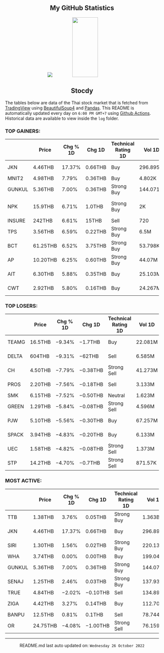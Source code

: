 <div align="center">

## My GitHub Statistics
<img src="https://github-readme-streak-stats.herokuapp.com/?user=nopnopwei&theme=black-ice&hide_border=true&stroke=0000&background=0D1117&ring=FFE573&fire=FF8623&currStreakLabel=FF8623" />
<img width="41%" height="195px" src="https://github-readme-stats.vercel.app/api/top-langs/?username=nopnopwei&layout=compact&hide_border=true&title_color=FEE473&text_color=FFFFFF&bg_color=0d1117" />
    
## Stocdy
<div align="left">

The tables below are data of the Thai stock market that is fetched from [TradingView](https://www.tradingview.com/markets/stocks-thailand/market-movers-all-stocks/) using [BeautifulSoup4](https://www.crummy.com/software/BeautifulSoup/bs4/doc/) and [Pandas](https://pandas.pydata.org). This README is automatically updated every day on `6:00 PM GMT+7` using [Github Actions](https://www.tradingview.com/markets/stocks-thailand/market-movers-all-stocks/). Historical data are available to view inside the `log` folder.
### TOP GAINERS:
|        | Price    | Chg % 1D   | Chg 1D   | Technical Rating 1D   | Vol 1D   | Volume * Price 1D   | Market cap   | P/E (TTM)   | EPS (TTM)   | Sector                | Sector Chg % 1D   |
|--------|----------|------------|----------|-----------------------|----------|---------------------|--------------|-------------|-------------|-----------------------|-------------------|
| JKN    | 4.46THB  | 17.37%     | 0.66THB  | Buy                   | 296.895M | 1.324B              | 2.447BTHB    | 27.74       | 0.18THB     | Consumer Services     | +1.98%            |
| MNIT2  | 4.98THB  | 7.79%      | 0.36THB  | Buy                   | 4.802K   | 23.914K             | 464.171MTHB  | 31.28       | 0.15THB     | Finance               | +0.38%            |
| GUNKUL | 5.36THB  | 7.00%      | 0.36THB  | Strong Buy            | 144.071M | 770.779M            | 44.413BTHB   | 18.67       | 0.27THB     | Utilities             | +0.92%            |
| NPK    | 15.9THB  | 6.71%      | 1.0THB   | Strong Buy            | 2K       | 31.8K               | 149MTHB      | —           | −3.67THB    | Consumer Non-Durables | −0.29%            |
| INSURE | 242THB   | 6.61%      | 15THB    | Sell                  | 720      | 174.24K             | 2.27BTHB     | 3.13        | 72.53THB    | Finance               | +0.38%            |
| TPS    | 3.56THB  | 6.59%      | 0.22THB  | Strong Buy            | 6.5M     | 23.139M             | 1.122BTHB    | 21.47       | 0.16THB     | Distribution Services | −0.38%            |
| BCT    | 61.25THB | 6.52%      | 3.75THB  | Strong Buy            | 53.798K  | 3.295M              | 17.25BTHB    | 3.36        | 17.12THB    | Process Industries    | −0.54%            |
| AP     | 10.20THB | 6.25%      | 0.60THB  | Strong Buy            | 44.07M   | 449.519M            | 30.201BTHB   | 5.67        | 1.69THB     | Consumer Durables     | +1.42%            |
| AIT    | 6.30THB  | 5.88%      | 0.35THB  | Buy                   | 25.103M  | 158.149M            | 6.138BTHB    | 16.81       | 0.42THB     | Technology Services   | +0.20%            |
| CWT    | 2.92THB  | 5.80%      | 0.16THB  | Buy                   | 24.267M  | 70.86M              | 1.739BTHB    | 7.25        | 0.38THB     | Process Industries    | −0.54%            |
### TOP LOSERS:
|       | Price   | Chg % 1D   | Chg 1D   | Technical Rating 1D   | Vol 1D   | Volume * Price 1D   | Market cap   | P/E (TTM)   | EPS (TTM)   | Sector                 | Sector Chg % 1D   |
|-------|---------|------------|----------|-----------------------|----------|---------------------|--------------|-------------|-------------|------------------------|-------------------|
| TEAMG | 16.5THB | −9.34%     | −1.7THB  | Buy                   | 22.081M  | 364.338M            | 12.376BTHB   | 129.45      | 0.14THB     | Commercial Services    | −0.91%            |
| DELTA | 604THB  | −9.31%     | −62THB   | Sell                  | 6.585M   | 3.978B              | 830.756BTHB  | 62.70       | 10.62THB    | Electronic Technology  | −6.43%            |
| CH    | 4.50THB | −7.79%     | −0.38THB | Strong Sell           | 41.273M  | 185.727M            | 3.904BTHB    | —           | —           | Consumer Non-Durables  | −0.29%            |
| PROS  | 2.20THB | −7.56%     | −0.18THB | Sell                  | 3.133M   | 6.892M              | 1.285BTHB    | —           | −0.19THB    | Industrial Services    | +1.22%            |
| SMK   | 6.15THB | −7.52%     | −0.50THB | Neutral               | 1.623M   | 9.981M              | 1.33BTHB     | —           | −185.62THB  | Finance                | +0.38%            |
| GREEN | 1.29THB | −5.84%     | −0.08THB | Strong Sell           | 4.596M   | 5.928M              | 1.121BTHB    | —           | −0.03THB    | Utilities              | +0.92%            |
| PJW   | 5.10THB | −5.56%     | −0.30THB | Buy                   | 67.257M  | 343.009M            | 3.255BTHB    | 26.01       | 0.22THB     | Process Industries     | −0.54%            |
| SPACK | 3.94THB | −4.83%     | −0.20THB | Buy                   | 6.133M   | 24.165M             | 1.242BTHB    | 36.93       | 0.11THB     | Commercial Services    | −0.91%            |
| UEC   | 1.58THB | −4.82%     | −0.08THB | Strong Sell           | 1.373M   | 2.17M               | 947.048MTHB  | —           | −0.12THB    | Producer Manufacturing | −0.13%            |
| STP   | 14.2THB | −4.70%     | −0.7THB  | Strong Sell           | 871.57K  | 12.376M             | 1.49BTHB     | —           | —           | Commercial Services    | −0.91%            |
### MOST ACTIVE:
|        | Price    | Chg % 1D   | Chg 1D   | Technical Rating 1D   | Vol 1D   | Volume * Price 1D   | Market cap   | P/E (TTM)   | EPS (TTM)   | Sector                | Sector Chg % 1D   |
|--------|----------|------------|----------|-----------------------|----------|---------------------|--------------|-------------|-------------|-----------------------|-------------------|
| TTB    | 1.38THB  | 3.76%      | 0.05THB  | Strong Buy            | 1.363B   | 1.881B              | 128.508BTHB  | 9.84        | 0.14THB     | Finance               | +0.38%            |
| JKN    | 4.46THB  | 17.37%     | 0.66THB  | Buy                   | 296.895M | 1.324B              | 2.447BTHB    | 27.74       | 0.18THB     | Consumer Services     | +1.98%            |
| SIRI   | 1.30THB  | 1.56%      | 0.02THB  | Strong Buy            | 220.138M | 286.179M            | 19.054BTHB   | 10.42       | 0.13THB     | Finance               | +0.38%            |
| WHA    | 3.74THB  | 0.00%      | 0.00THB  | Buy                   | 199.047M | 744.436M            | 55.901BTHB   | 17.80       | 0.21THB     | Transportation        | +0.19%            |
| GUNKUL | 5.36THB  | 7.00%      | 0.36THB  | Strong Buy            | 144.071M | 770.779M            | 44.413BTHB   | 18.67       | 0.27THB     | Utilities             | +0.92%            |
| SENAJ  | 1.25THB  | 2.46%      | 0.03THB  | Strong Buy            | 137.939M | 172.424M            | 5.124BTHB    | —           | −0.09THB    | Finance               | +0.38%            |
| TRUE   | 4.84THB  | −2.02%     | −0.10THB | Sell                  | 134.891M | 652.874M            | 164.72BTHB   | —           | −0.09THB    | Communications        | +0.17%            |
| ZIGA   | 4.42THB  | 3.27%      | 0.14THB  | Buy                   | 112.704M | 498.152M            | 2.975BTHB    | 26.03       | 0.21THB     | Non-Energy Minerals   | +0.43%            |
| BANPU  | 12.5THB  | 0.81%      | 0.1THB   | Sell                  | 78.744M  | 984.301M            | 83.9BTHB     | 3.28        | 4.50THB     | Energy Minerals       | +0.12%            |
| OR     | 24.75THB | −4.08%     | −1.00THB | Strong Sell           | 76.159M  | 1.881B              | 309BTHB      | 21.08       | 1.22THB     | Distribution Services | −0.38%            |
<hr>
<div align="center">

README.md last auto updated on: `Wednesday 26 October 2022`
<br>
</div>
    
